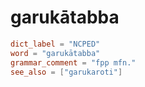 # garukātabba

``` toml
dict_label = "NCPED"
word = "garukātabba"
grammar_comment = "fpp mfn."
see_also = ["garukaroti"]
```

